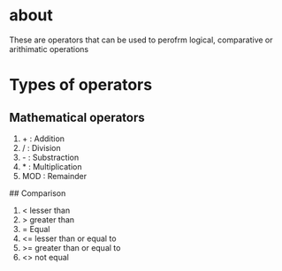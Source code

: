 # about
These are operators that can be used to perofrm logical, comparative or arithimatic operations
# Types of operators
## Mathematical operators
<ol>
  <li> +  : Addition</li>
  <li> /  : Division</li>
  <li> -   : Substraction</li>
  <li> *  : Multiplication</li>
  <li> MOD  : Remainder</li>
  </ol>
  ## Comparison
  <ol>
  <li>< lesser than</li>
    <li>> greater than</li>
      <li>= Equal</li>
        <li><= lesser than or equal to</li>
          <li>>= greater than or equal to</li>
  <li><> not equal</li>
